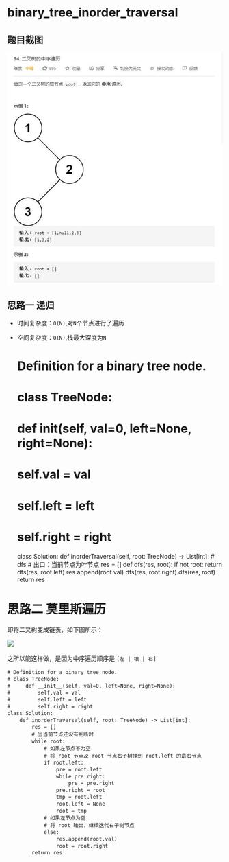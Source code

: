 # binary_tree_inorder_traversal

## 题目截图
 ![](binary_tree_inorder_traversal.jpg)

## 思路一 递归

- 时间复杂度：`O(N)`,对`N`个节点进行了遍历
- 空间复杂度：`O(N)`,栈最大深度为`N`
  
  
    # Definition for a binary tree node.
    # class TreeNode:
    #     def __init__(self, val=0, left=None, right=None):
    #         self.val = val
    #         self.left = left
    #         self.right = right
    class Solution:
        def inorderTraversal(self, root: TreeNode) -> List[int]:
            # dfs
            # 出口：当前节点为叶节点
            res = []
            def dfs(res, root):
                if not root:
                    return
                dfs(res, root.left)
                res.append(root.val)
                dfs(res, root.right)
            dfs(res, root)
            return res
            
            
# 思路二 莫里斯遍历

即将二叉树变成链表，如下图所示：

![](https://pic.leetcode-cn.com/c1b589b5fc7facd1a847c9f5bab407765222ee2d9e1a887a9e5d61cc9e94dfc6-3.gif)

之所以能这样做，是因为中序遍历顺序是 `[左 | 根 | 右]`



    # Definition for a binary tree node.
    # class TreeNode:
    #     def __init__(self, val=0, left=None, right=None):
    #         self.val = val
    #         self.left = left
    #         self.right = right
    class Solution:
        def inorderTraversal(self, root: TreeNode) -> List[int]:
            res = []
            # 当当前节点还没有判断时
            while root:
                # 如果左节点不为空
                # 将 root 节点及 root 节点右子树挂到 root.left 的最右节点
                if root.left:
                    pre = root.left
                    while pre.right:
                        pre = pre.right
                    pre.right = root
                    tmp = root.left
                    root.left = None
                    root = tmp
                # 如果左节点为空
                # 将 root 输出，继续迭代右子树节点
                else:
                    res.append(root.val)
                    root = root.right
            return res

